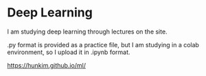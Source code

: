 # Deep Learning 



I am studying deep learning through lectures on the site. 


.py format is provided as a practice file, but I am studying in a colab environment, so I upload it in .ipynb format.


https://hunkim.github.io/ml/
